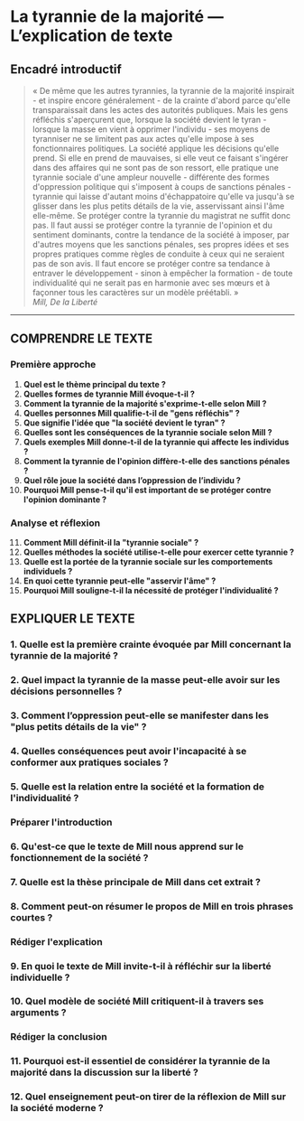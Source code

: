 # La tyrannie de la majorité — L’explication de texte

## Encadré introductif
> « De même que les autres tyrannies, la tyrannie de la majorité inspirait - et inspire encore généralement - de la crainte d'abord parce qu'elle transparaissait dans les actes des autorités publiques. Mais les gens réfléchis s'aperçurent que, lorsque la société devient le tyran - lorsque la masse en vient à opprimer l'individu - ses moyens de tyranniser ne se limitent pas aux actes qu'elle impose à ses fonctionnaires politiques. La société applique les décisions qu'elle prend. Si elle en prend de mauvaises, si elle veut ce faisant s'ingérer dans des affaires qui ne sont pas de son ressort, elle pratique une tyrannie sociale d'une ampleur nouvelle - différente des formes d'oppression politique qui s'imposent à coups de sanctions pénales - tyrannie qui laisse d'autant moins d'échappatoire qu'elle va jusqu'à se glisser dans les plus petits détails de la vie, asservissant ainsi l'âme elle-même. Se protéger contre la tyrannie du magistrat ne suffit donc pas. Il faut aussi se protéger contre la tyrannie de l'opinion et du sentiment dominants, contre la tendance de la société à imposer, par d'autres moyens que les sanctions pénales, ses propres idées et ses propres pratiques comme règles de conduite à ceux qui ne seraient pas de son avis. Il faut encore se protéger contre sa tendance à entraver le développement - sinon à empêcher la formation - de toute individualité qui ne serait pas en harmonie avec ses mœurs et à façonner tous les caractères sur un modèle préétabli. »  
> *Mill, De la Liberté*

---

## COMPRENDRE LE TEXTE

### Première approche

1. **Quel est le thème principal du texte ?**  
2. **Quelles formes de tyrannie Mill évoque-t-il ?**  
3. **Comment la tyrannie de la majorité s'exprime-t-elle selon Mill ?**  
4. **Quelles personnes Mill qualifie-t-il de "gens réfléchis" ?**  
5. **Que signifie l'idée que "la société devient le tyran" ?**  
6. **Quelles sont les conséquences de la tyrannie sociale selon Mill ?**  
7. **Quels exemples Mill donne-t-il de la tyrannie qui affecte les individus ?**  
8. **Comment la tyrannie de l'opinion diffère-t-elle des sanctions pénales ?**  
9. **Quel rôle joue la société dans l’oppression de l’individu ?**  
10. **Pourquoi Mill pense-t-il qu'il est important de se protéger contre l'opinion dominante ?**  

### Analyse et réflexion

11. **Comment Mill définit-il la "tyrannie sociale" ?**  
12. **Quelles méthodes la société utilise-t-elle pour exercer cette tyrannie ?**  
13. **Quelle est la portée de la tyrannie sociale sur les comportements individuels ?**  
14. **En quoi cette tyrannie peut-elle "asservir l'âme" ?**  
15. **Pourquoi Mill souligne-t-il la nécessité de protéger l'individualité ?**  

## EXPLIQUER LE TEXTE

### 1. Quelle est la première crainte évoquée par Mill concernant la tyrannie de la majorité ?  
### 2. Quel impact la tyrannie de la masse peut-elle avoir sur les décisions personnelles ?  
### 3. Comment l’oppression peut-elle se manifester dans les "plus petits détails de la vie" ?  
### 4. Quelles conséquences peut avoir l'incapacité à se conformer aux pratiques sociales ?  
### 5. Quelle est la relation entre la société et la formation de l'individualité ?  

### Préparer l'introduction

### 6. Qu'est-ce que le texte de Mill nous apprend sur le fonctionnement de la société ?  
### 7. Quelle est la thèse principale de Mill dans cet extrait ?  
### 8. Comment peut-on résumer le propos de Mill en trois phrases courtes ?  

### Rédiger l'explication

### 9. En quoi le texte de Mill invite-t-il à réfléchir sur la liberté individuelle ?  
### 10. Quel modèle de société Mill critiquent-il à travers ses arguments ?  

### Rédiger la conclusion

### 11. Pourquoi est-il essentiel de considérer la tyrannie de la majorité dans la discussion sur la liberté ?  
### 12. Quel enseignement peut-on tirer de la réflexion de Mill sur la société moderne ?  